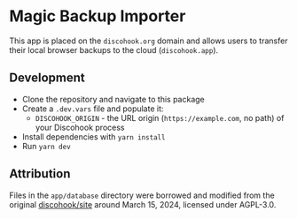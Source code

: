 # Magic Backup Importer

This app is placed on the `discohook.org` domain and allows users to transfer their local browser backups to the cloud (`discohook.app`).

## Development

- Clone the repository and navigate to this package
- Create a `.dev.vars` file and populate it:
  - `DISCOHOOK_ORIGIN` - the URL origin (`https://example.com`, no path) of your Discohook process
- Install dependencies with `yarn install`
- Run `yarn dev`

## Attribution

Files in the `app/database` directory were borrowed and modified from the original [discohook/site](https://github.com/discohook/site/tree/daf7be22e0887caa96a36f3bdd49fbaad877d3d8/modules/database) around March 15, 2024, licensed under AGPL-3.0.
